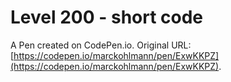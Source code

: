 # Level 200 - short code

A Pen created on CodePen.io. Original URL: [https://codepen.io/marckohlmann/pen/ExwKKPZ](https://codepen.io/marckohlmann/pen/ExwKKPZ).


